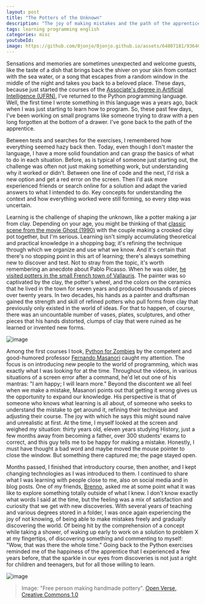 ```yaml
---
layout: post
title: "The Potters of the Unknown"
description: "The joy of making mistakes and the path of the apprentice."
tags: learning programming english
categories: misc
youtubeId:
image: https://github.com/0jonjo/0jonjo.github.io/assets/64807181/9364065b-f8c8-489c-a2e3-55bff1acd8c1
---
```


Sensations and memories are sometimes unexpected and welcome guests, like the taste of a dish that brings back the shiver on your skin from contact with the sea water, or a song that escapes from a random window in the middle of the night and takes you back to a beloved place. These days, because just started the courses of the [Associate's degree in Artificial Intelligence (UFRN)](https://www.linkedin.com/school/metropoledigital/posts/?feedView=all), I've returned to the Python programming language. Well, the first time I wrote something in this language was a years ago, back when I was just starting to learn how to program. So, these past few days, I've been working on small programs like someone trying to draw with a pen long forgotten at the bottom of a drawer. I've gone back to the path of the apprentice.

Between tests and searches for the exercises, I remembered how everything seemed hazy back then. Today, even though I don't master the language, I have a more solid foundation and can grasp the basics of what to do in each situation. Before, as is typical of someone just starting out, the challenge was often not just making something work, but understanding why it worked or didn't. Between one line of code and the next, I'd risk a new option and get a red error on the screen. Then I'd ask more experienced friends or search online for a solution and adapt the varied answers to what I intended to do. Key concepts for understanding the context and how everything worked were still forming, so every step was uncertain.

Learning is the challenge of shaping the unknown, like a potter making a jar from clay. Depending on your age, you might be thinking of that [classic scene from the movie Ghost (1990)](https://www.youtube.com/watch?v=zG5xlakL7kI) with the couple making a crooked clay pot together, but I'm serious. Learning isn't simply accumulating theoretical and practical knowledge in a shopping bag; it's refining the technique through which we organize and use what we know. And it's certain that there's no stopping point in this art of learning; there's always something new to discover and test. Not to stray from the topic, it's worth remembering an anecdote about Pablo Picasso. When he was older, [he visited potters in the small French town of Vallauris](https://baillygallery.com/exhibitions/104-picasso-and-the-art-of-ceramics-the-madoura-chapter/). The painter was so captivated by the clay, the potter's wheel, and the colors on the ceramics that he lived in the town for seven years and produced thousands of pieces over twenty years. In two decades, his hands as a painter and draftsman gained the strength and skill of refined potters who pull forms from clay that previously only existed in the world of ideas. For that to happen, of course, there was an uncountable number of vases, plates, sculptures, and other pieces that his hands distorted, clumps of clay that were ruined as he learned or invented new forms.

![image](https://github.com/0jonjo/0jonjo.github.io/assets/64807181/e2e238eb-f3f4-4828-85a3-48d87f226482)

Among the first courses I took, [Python for Zombies]((https://www.youtube.com/watch?v=YO58tXerKDc&list=PLUukMN0DTKCtbzhbYe2jdF4cr8MOWClXc)) by the competent and good-humored professor [Fernando Masanori](https://www.linkedin.com/in/fmasanori/) caught my attention. The focus is on introducing new people to the world of programming, which was exactly what I was looking for at the time. Throughout the videos, in various situations of a screen error after a command, he'd let out one of his mantras: "I am happy; I will learn more." Beyond the discontent we all feel when we make a mistake, Masanori points out that getting it wrong gives us the opportunity to expand our knowledge. His perspective is that of someone who knows what learning is all about, of someone who seeks to understand the mistake to get around it, refining their technique and adjusting their course. The joy with which he says this might sound naive and unrealistic at first. At the time, I myself looked at the screen and weighed my situation: thirty years old, eleven years studying History, just a few months away from becoming a father, over 300 students' exams to correct, and this guy tells me to be happy for making a mistake. Honestly, I must have thought a bad word and maybe moved the mouse pointer to close the window. But something there captured me; the page stayed open.

Months passed, I finished that introductory course, then another, and I kept changing technologies as I was introduced to them. I continued to share what I was learning with people close to me, also on social media and in blog posts. One of my friends, [Brenno](https://www.linkedin.com/in/brennovich/), asked me at some point what it was like to explore something totally outside of what I knew. I don't know exactly what words I said at the time, but the feeling was a mix of satisfaction and curiosity that we get with new discoveries. With several years of teaching and various degrees stored in a folder, I was once again experiencing the joy of not knowing, of being able to make mistakes freely and gradually discovering the world. Of being hit by the comprehension of a concept while taking a shower, of waking up early to work on a solution to problem X at my fingertips, of discovering something and commenting to myself: "Wow, that was there the whole time." Going back to the Python exercises reminded me of the happiness of the apprentice that I experienced a few years before, that the sparkle in our eyes from discoveries is not just a right for children and teenagers, but for all those willing to learn.

![image](https://github.com/0jonjo/0jonjo.github.io/assets/64807181/9364065b-f8c8-489c-a2e3-55bff1acd8c1)
>Image: "Free person making handmade pottery". [Open Verse, Creative Commons 1.0](https://www.rawpixel.com/image/5927428/photo-image-public-domain-art-free)
